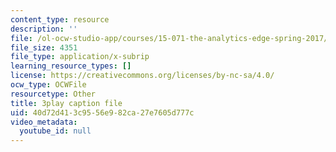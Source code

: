 ```yaml
---
content_type: resource
description: ''
file: /ol-ocw-studio-app/courses/15-071-the-analytics-edge-spring-2017/40d72d413c9556e982ca27e7605d777c_sJalJ1A9NDg.vtt
file_size: 4351
file_type: application/x-subrip
learning_resource_types: []
license: https://creativecommons.org/licenses/by-nc-sa/4.0/
ocw_type: OCWFile
resourcetype: Other
title: 3play caption file
uid: 40d72d41-3c95-56e9-82ca-27e7605d777c
video_metadata:
  youtube_id: null
---
```

